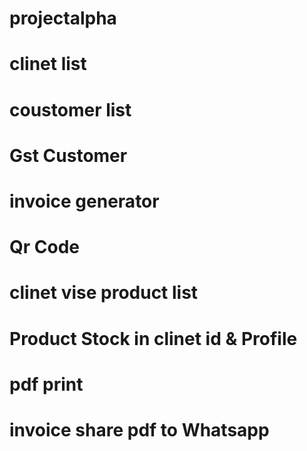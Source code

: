 # projectalpha 
# clinet list
# coustomer list
# Gst Customer
# invoice generator
# Qr Code 
# clinet vise product list
# Product Stock in clinet id & Profile
# pdf print 
# invoice share pdf to Whatsapp
